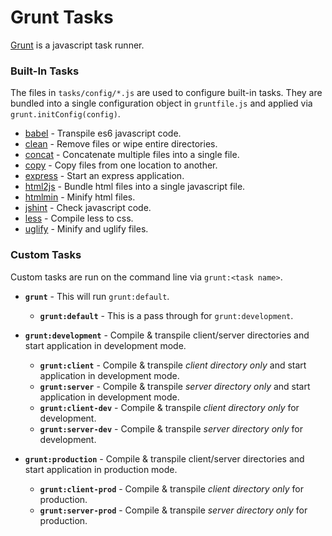 # Grunt Tasks
[Grunt](http://gruntjs.com/api/grunt) is a javascript task runner.

### Built-In Tasks

The files in `tasks/config/*.js` are used to configure built-in tasks. They are bundled into a single configuration object in `gruntfile.js` and applied via `grunt.initConfig(config)`.

* [babel](https://www.npmjs.com/package/grunt-babel) - Transpile es6 javascript code.
* [clean](https://www.npmjs.com/package/grunt-contrib-clean) - Remove files or wipe entire directories.
* [concat](https://www.npmjs.com/package/grunt-contrib-concat) - Concatenate multiple files into a single file.
* [copy](https://www.npmjs.com/package/grunt-contrib-copy) - Copy files from one location to another.
* [express](https://www.npmjs.com/package/grunt-express-server) - Start an express application.
* [html2js](https://www.npmjs.com/package/grunt-html2js) - Bundle html files into a single javascript file.
* [htmlmin](https://www.npmjs.com/package/grunt-contrib-htmlmin) - Minify html files.
* [jshint](https://www.npmjs.com/package/grunt-contrib-jshint) - Check javascript code.
* [less](https://www.npmjs.com/package/grunt-lesslint) - Compile less to css.
* [uglify](https://www.npmjs.com/package/grunt-contrib-uglify) - Minify and uglify files.

### Custom Tasks

Custom tasks are run on the command line via `grunt:<task name>`.

* **`grunt`** - This will run `grunt:default`.
  * **`grunt:default`** - This is a pass through for `grunt:development`.

* **`grunt:development`** - Compile & transpile client/server directories and start application in development mode.
  * **`grunt:client`** - Compile & transpile *client directory only* and start application in development mode.
  * **`grunt:server`** - Compile & transpile *server directory only* and start application in development mode.
  * **`grunt:client-dev`** - Compile & transpile *client directory only* for development.
  * **`grunt:server-dev`** - Compile & transpile *server directory only* for development.

* **`grunt:production`** - Compile & transpile client/server directories and start application in production mode.
  * **`grunt:client-prod`** - Compile & transpile *client directory only* for production.
  * **`grunt:server-prod`** - Compile & transpile *server directory only* for production.